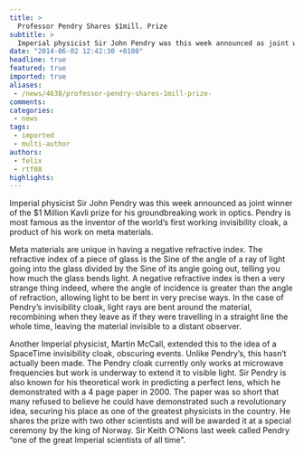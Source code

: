 ```yaml
---
title: >
  Professor Pendry Shares $1mill. Prize
subtitle: >
  Imperial physicist Sir John Pendry was this week announced as joint winner of the $1 Million Kavli prize for his groundbreaking work in optics. Pendry is most famous as the inventor of the world’s first working invisibility cloak, a product of his work on meta materials.
date: "2014-06-02 12:42:30 +0100"
headline: true
featured: true
imported: true
aliases:
 - /news/4638/professor-pendry-shares-1mill-prize-
comments:
categories:
 - news
tags:
 - imported
 - multi-author
authors:
 - felix
 - rtf08
highlights:
---
```


Imperial physicist Sir John Pendry was this week announced as joint winner of the $1 Million Kavli prize for his groundbreaking work in optics. Pendry is most famous as the inventor of the world’s first working invisibility cloak, a product of his work on meta materials.

Meta materials are unique in having a negative refractive index. The refractive index of a piece of glass is the Sine of the angle of a ray of light going into the glass divided by the Sine of its angle going out, telling you how much the glass bends light. A negative refractive index is then a very strange thing indeed, where the angle of incidence is greater than the angle of refraction, allowing light to be bent in very precise ways. In the case of Pendry’s invisibility cloak, light rays are bent around the material, recombining when they leave as if they were travelling in a straight line the whole time, leaving the material invisible to a distant observer.

Another Imperial physicist, Martin McCall, extended this to the idea of a SpaceTime invisibility cloak, obscuring events. Unlike Pendry’s, this hasn’t actually been made. The Pendry cloak currently only works at microwave frequencies but work is underway to extend it to visible light. Sir Pendry is also known for his theoretical work in predicting a perfect lens, which he demonstrated with a 4 page paper in 2000. The paper was so short that many refused to believe he could have demonstrated such a revolutionary idea, securing his place as one of the greatest physicists in the country. He shares the prize with two other scientists and will be awarded it at a special ceremony by the king of Norway. Sir Keith O’Nions last week called Pendry “one of the great Imperial scientists of all time”.
